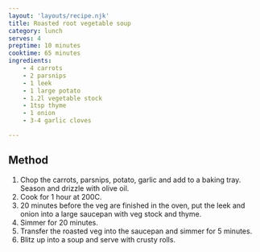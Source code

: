 ```yaml
---
layout: 'layouts/recipe.njk'
title: Roasted root vegetable soup
category: lunch
serves: 4
preptime: 10 minutes
cooktime: 65 minutes
ingredients:
    - 4 carrots
    - 2 parsnips
    - 1 leek
    - 1 large potato
    - 1.2l vegetable stock
    - 1tsp thyme
    - 1 onion
    - 3-4 garlic cloves

---
```


## Method
1. Chop the carrots, parsnips, potato, garlic and add to a baking tray. Season and drizzle with olive oil.
2. Cook for 1 hour at 200C.
3. 20 minutes before the veg are finished in the oven, put the leek and onion into a large saucepan with veg stock and thyme.
4. Simmer for 20 minutes.
5. Transfer the roasted veg into the saucepan and simmer for 5 minutes.
6. Blitz up into a soup and serve with crusty rolls.

